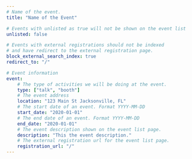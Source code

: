 ```yaml
---
# Name of the event.
title: "Name of the Event"

# Events with unlisted as true will not be shown on the event list
unlisted: false

# Events with external registrations should not be indexed
# and have redirect to the external registration page.
block_external_search_index: true
redirect_to: "/"

# Event information
event:
    # The type of activities we will be doing at the event.
    type: ["talk", "booth"]
    # The event address
    location: "123 Main St Jacksonville, FL"
    # The start date of an event. Format YYYY-MM-DD
    start_date: "2020-01-01"
    # The end date of an event. Format YYYY-MM-DD
    end_date: "2020-01-01"
    # The event description shown on the event list page.
    description: "This the event description."
    # The external registration url for the event list page.
    registration_url: "/"
---
```

